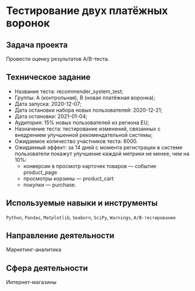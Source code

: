 # Тестирование двух платёжных воронок
## Задача проекта
Провести оценку результатов A/B-теста. 

## Техническое задание
* Название теста: recommender_system_test;
* Группы: А (контрольная), B (новая платёжная воронка);
* Дата запуска: 2020-12-07;
* Дата остановки набора новых пользователей: 2020-12-21;
* Дата остановки: 2021-01-04;
* Аудитория: 15% новых пользователей из региона EU;
* Назначение теста: тестирование изменений, связанных с внедрением улучшенной рекомендательной системы;
* Ожидаемое количество участников теста: 6000.
* Ожидаемый эффект: за 14 дней с момента регистрации в системе пользователи покажут улучшение каждой метрики не менее, чем на 10%:
   * конверсии в просмотр карточек товаров — событие product_page
   * просмотры корзины — product_cart
   * покупки — purchase.

## Используемые навыки и инструменты
`Python`, `Pandas`, `Matplotlib`, `Seaborn`, `SciPy`, `Warnings`, `А/В-тестирование`

## Направление деятельности
Маркетинг-аналитика

## Сфера деятельности
Интернет-магазины
